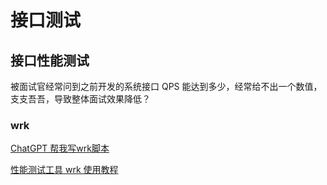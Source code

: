 # 接口测试



## 接口性能测试

被面试官经常问到之前开发的系统接口 QPS 能达到多少，经常给不出一个数值，支支吾吾，导致整体面试效果降低？



### wrk

[ChatGPT 帮我写wrk脚本](../ChatGPT/#/doc2?id=不会写压测脚本？chatgpt)

[性能测试工具 wrk 使用教程](https://www.cnblogs.com/quanxiaoha/p/10661650.html)

